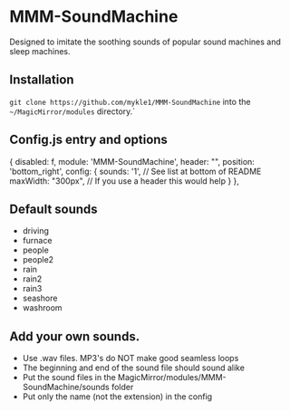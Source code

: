 # MMM-SoundMachine

Designed to imitate the soothing sounds of popular sound machines and sleep machines.



## Installation

`git clone https://github.com/mykle1/MMM-SoundMachine` into the `~/MagicMirror/modules` directory.`

## Config.js entry and options

{
  disabled: f,
  module: 'MMM-SoundMachine',
  header: "",
  position: 'bottom_right',
  config: {
    sounds: '1',                     // See list at bottom of README
    maxWidth: "300px",               // If you use a header this would help
          }
      },

## Default sounds

* driving
* furnace
* people
* people2
* rain
* rain2
* rain3
* seashore
* washroom

## Add your own sounds.

* Use .wav files. MP3's do NOT make good seamless loops
* The beginning and end of the sound file should sound alike
* Put the sound files in the MagicMirror/modules/MMM-SoundMachine/sounds folder
* Put only the name (not the extension) in the config


